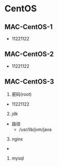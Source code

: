 # CentOS

## MAC-CentOS-1
- 11221122


## MAC-CentOS-2
- 11221122


## MAC-CentOS-3
1. 密码(root)
- 11221122
2. jdk
- 路径
  - /usr/lib/jvm/java
3. nginx
-
1. mysql